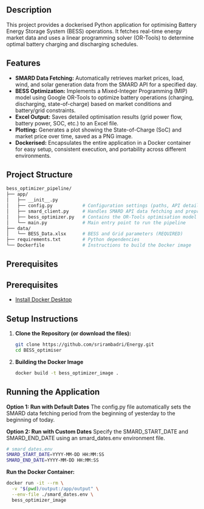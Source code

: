 ## Description

This project provides a dockerised Python application for optimising Battery Energy Storage System (BESS) operations. It fetches real-time energy market data and uses a linear programming solver (OR-Tools) to determine optimal battery charging and discharging schedules.

## Features

* **SMARD Data Fetching:** Automatically retrieves market prices, load, wind, and solar generation data from the SMARD API for a specified day.
* **BESS Optimization:** Implements a Mixed-Integer Programming (MIP) model using Google OR-Tools to optimize battery operations (charging, discharging, state-of-charge) based on market conditions and battery/grid constraints.
* **Excel Output:** Saves detailed optimisation results (grid power flow, battery power, SOC, etc.) to an Excel file.
* **Plotting:** Generates a plot showing the State-of-Charge (SoC) and market price over time, saved as a PNG image.
* **Dockerised:** Encapsulates the entire application in a Docker container for easy setup, consistent execution, and portability across different environments.

## Project Structure
```bash
bess_optimizer_pipeline/
├── app/
│   ├── __init__.py         
│   ├── config.py           # Configuration settings (paths, API details, dates)
│   ├── smard_client.py     # Handles SMARD API data fetching and preprocessing
│   ├── bess_optimizer.py   # Contains the OR-Tools optimisation model
│   └── main.py             # Main entry point to run the pipeline
├── data/
│   └── BESS_Data.xlsx      # BESS and Grid parameters (REQUIRED)
├── requirements.txt        # Python dependencies
└── Dockerfile              # Instructions to build the Docker image
```
## Prerequisites

## Prerequisites

* [Install Docker Desktop](https://docs.docker.com/desktop/)

## Setup Instructions

1.  **Clone the Repository (or download the files):**
    ```bash
    git clone https://github.com/srirambadri/Energy.git
    cd BESS_optimiser
    ```
2.  **Building the Docker Image**
    ```bash
    docker build -t bess_optimizer_image .

## Running the Application

**Option 1: Run with Default Dates**
The config.py file automatically sets the SMARD data fetching period from the beginning of yesterday to the beginning of today.

**Option 2: Run with Custom Dates**
Specify the SMARD_START_DATE and SMARD_END_DATE using an smard_dates.env environment file.
```bash
# smard_dates.env
SMARD_START_DATE=YYYY-MM-DD HH:MM:SS
SMARD_END_DATE=YYYY-MM-DD HH:MM:SS
```
**Run the Docker Container:**
```bash
docker run -it --rm \
  -v "$(pwd)/output:/app/output" \
  --env-file ./smard_dates.env \
  bess_optimizer_image
```